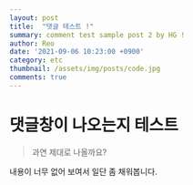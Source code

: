 ```yaml
---
layout: post
title:  "댓글 테스트 !"
summary: comment test sample post 2 by HG !
author: Reo
date: '2021-09-06 10:23:00 +0900'
category: etc
thumbnail: /assets/img/posts/code.jpg
comments: true
---
```


# 댓글창이 나오는지 테스트

> 과연 제대로 나올까요? 

내용이 너무 없어 보여서 일단 좀 채워봅니다. 